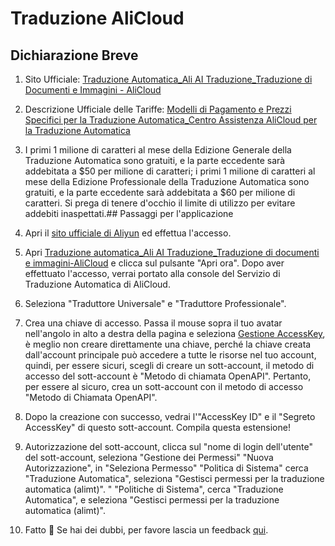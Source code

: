 # Traduzione AliCloud

## Dichiarazione Breve

1. Sito Ufficiale: [Traduzione Automatica_Ali AI Traduzione_Traduzione di Documenti e Immagini - AliCloud](https://www.aliyun.com/product/ai/alimt)
2. Descrizione Ufficiale delle Tariffe: [Modelli di Pagamento e Prezzi Specifici per la Traduzione Automatica_Centro Assistenza AliCloud per la Traduzione Automatica](https://help.aliyun.com/document_detail/197134.html)
3. I primi 1 milione di caratteri al mese della Edizione Generale della Traduzione Automatica sono gratuiti, e la parte eccedente sarà addebitata a $50 per milione di caratteri; i primi 1 milione di caratteri al mese della Edizione Professionale della Traduzione Automatica sono gratuiti, e la parte eccedente sarà addebitata a $60 per milione di caratteri. Si prega di tenere d'occhio il limite di utilizzo per evitare addebiti inaspettati.## Passaggi per l'applicazione

4. Apri il [sito ufficiale di Aliyun](https://www.aliyun.com/) ed effettua l'accesso.
5. Apri [Traduzione automatica_Ali AI Traduzione_Traduzione di documenti e immagini-AliCloud](https://www.aliyun.com/product/ai/alimt) e clicca sul pulsante "Apri ora". Dopo aver effettuato l'accesso, verrai portato alla console del Servizio di Traduzione Automatica di AliCloud.
6. Seleziona "Traduttore Universale" e "Traduttore Professionale".
7. Crea una chiave di accesso. Passa il mouse sopra il tuo avatar nell'angolo in alto a destra della pagina e seleziona [Gestione AccessKey](https://ram.console.aliyun.com/manage/ak), è meglio non creare direttamente una chiave, perché la chiave creata dall'account principale può accedere a tutte le risorse nel tuo account, quindi, per essere sicuri, scegli di creare un sott-account, il metodo di accesso del sott-account è "Metodo di chiamata OpenAPI". Pertanto, per essere al sicuro, crea un sott-account con il metodo di accesso "Metodo di Chiamata OpenAPI".
8. Dopo la creazione con successo, vedrai l'"AccessKey ID" e il "Segreto AccessKey" di questo sott-account. Compila questa estensione!
9. Autorizzazione del sott-account, clicca sul "nome di login dell'utente" del sott-account, seleziona "Gestione dei Permessi" "Nuova Autorizzazione", in "Seleziona Permesso" "Politica di Sistema" cerca "Traduzione Automatica", seleziona "Gestisci permessi per la traduzione automatica (alimt)". " "Politiche di Sistema", cerca "Traduzione Automatica", e seleziona "Gestisci permessi per la traduzione automatica (alimt)".
10. Fatto 🎉 Se hai dei dubbi, per favore lascia un feedback [qui](https://github.com/immersive-translate/immersive-translate/issues/137).
